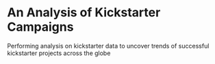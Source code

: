# An Analysis of Kickstarter Campaigns
Performing analysis on kickstarter data to uncover trends of successful kickstarter projects across the globe
